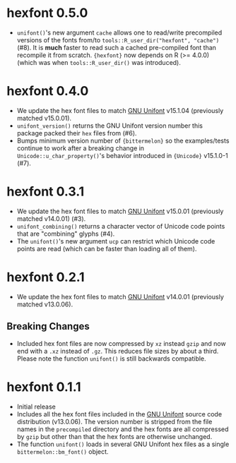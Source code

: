 hexfont 0.5.0
=============

* `unifont()`'s new argument `cache` allows one to read/write precompiled versions of the fonts
  from/to `tools::R_user_dir("hexfont", "cache")` (#8).
  It is **much** faster to read such a cached pre-compiled font than recompile it from scratch.
  `{hexfont}` now depends on R (>= 4.0.0) (which was when `tools::R_user_dir()` was introduced).

hexfont 0.4.0
=============

* We update the hex font files to match [GNU Unifont](http://unifoundry.com/unifont/index.html) v15.1.04 (previously matched v15.0.01).
* `unifont_version()` returns the GNU Unifont version number this package packed their `hex` files from (#6).
* Bumps minimum version number of `{bittermelon}` so the examples/tests continue to work after a breaking change 
  in `Unicode::u_char_property()`'s behavior introduced in `{Unicode}` v15.1.0-1 (#7).

hexfont 0.3.1
=============

* We update the hex font files to match [GNU Unifont](http://unifoundry.com/unifont/index.html) v15.0.01 (previously matched v14.0.01) (#3).
* `unifont_combining()` returns a character vector of Unicode code points that are "combining" glyphs (#4).
* The `unifont()`'s new argument `ucp` can restrict which Unicode code points are read (which can be faster than loading all of them).

hexfont 0.2.1
=============

* We update the hex font files to match [GNU Unifont](http://unifoundry.com/unifont/index.html) v14.0.01 (previously matched v13.0.06).

Breaking Changes
----------------

* Included hex font files are now compressed by `xz` instead `gzip`
  and now end with a `.xz` instead of `.gz`.
  This reduces file sizes by about a third.
  Please note the function `unifont()` is still backwards compatible.

hexfont 0.1.1
=============

* Initial release
* Includes all the hex font files included in the [GNU Unifont](http://unifoundry.com/unifont/index.html) 
  source code distribution (v13.0.06).
  The version number is stripped from the file names in the `precompiled` directory and
  the hex fonts are all compressed by `gzip` but other than that the hex fonts are otherwise unchanged.
* The function `unifont()` loads in several GNU Unifont hex files as a
  single `bittermelon::bm_font()` object.
